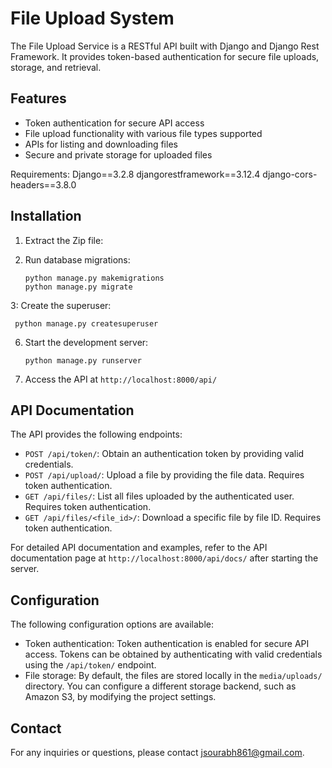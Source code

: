 

# File Upload System

The File Upload Service is a RESTful API built with Django and Django Rest Framework. It provides token-based authentication for secure file uploads, storage, and retrieval.

## Features

- Token authentication for secure API access
- File upload functionality with various file types supported
- APIs for listing and downloading files
- Secure and private storage for uploaded files

Requirements:
Django==3.2.8
djangorestframework==3.12.4
django-cors-headers==3.8.0

## Installation

1. Extract the Zip file:

2. Run database migrations:
   ```
   python manage.py makemigrations
   python manage.py migrate
   ```
3: Create the superuser:
   ```
    python manage.py createsuperuser
   ```

6. Start the development server:
   ```
   python manage.py runserver
   ```

7. Access the API at `http://localhost:8000/api/`

## API Documentation

The API provides the following endpoints:

- `POST /api/token/`: Obtain an authentication token by providing valid credentials.
- `POST /api/upload/`: Upload a file by providing the file data. Requires token authentication.
- `GET /api/files/`: List all files uploaded by the authenticated user. Requires token authentication.
- `GET /api/files/<file_id>/`: Download a specific file by file ID. Requires token authentication.

For detailed API documentation and examples, refer to the API documentation page at `http://localhost:8000/api/docs/` after starting the server.

## Configuration

The following configuration options are available:

- Token authentication: Token authentication is enabled for secure API access. Tokens can be obtained by authenticating with valid credentials using the `/api/token/` endpoint.
- File storage: By default, the files are stored locally in the `media/uploads/` directory. You can configure a different storage backend, such as Amazon S3, by modifying the project settings.

## Contact

For any inquiries or questions, please contact jsourabh861@gmail.com.
